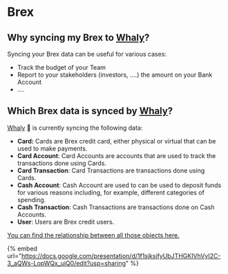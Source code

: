 # Brex

## **Why syncing my Brex to** [**Whaly**](https://whaly.io)**?**

Syncing your Brex data can be useful for various cases:

* Track the budget of your Team
* Report to your stakeholders (investors, ....) the amount on your Bank Account
* ....

## Which Brex data is synced by [Whaly](https://whaly.io)?

[Whaly](https://whaly.io) 🐳 is currently syncing the following data:

* **Card:** Cards are Brex credit card, either physical or virtual that can be used to make payments.
* **Card Account**: Card Accounts are accounts that are used to track the transactions done using Cards.
* **Card Transaction**: Card Transactions are transactions done using Cards.
* **Cash Account**: Cash Account are used to can be used to deposit funds for various reasons including, for example, different categories of spending.
* **Cash Transaction**: Cash Transactions are transactions done on Cash Accounts.
* **User**: Users are Brex credit users.

[You can find the relationship between all those objects here.](https://docs.google.com/presentation/d/1f1sjksjfyUbJTHGKIVhVyI2C-3\_aQWs-LopWQx\_uiQ0/edit?usp=sharing)

{% embed url="https://docs.google.com/presentation/d/1f1sjksjfyUbJTHGKIVhVyI2C-3_aQWs-LopWQx_uiQ0/edit?usp=sharing" %}
